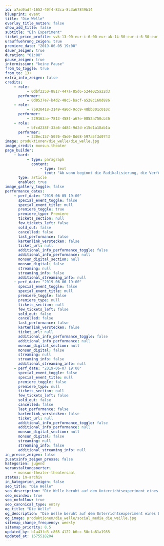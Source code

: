 ```yaml
---
id: a7ad0adf-1652-40f4-83ca-8c3a67849b14
blueprint: event
title: "Die Welle"
overlay_title_nutzen: false
show_add_title: false
subtitle: "Ein Experiment"
ticket_price_profile: vvk-13-90-eur-i-6-00-eur-ak-14-50-eur-i-6-50-eur
urauffuehrung_zeigen: true
premiere_date: "2019-06-05 19:00"
dauer_zeigen: true
duration: "01:00"
pause_zeigen: true
intermission: "keine Pause"
from_to_toggle: true
from_to: 13+
extra_info_zeigen: false
credits:
    - role:
          - 0dbf2250-8817-447a-85d6-524e025a22d3
      performer:
          - 0d0537e7-b4d2-48c5-bacf-a528c160d886
    - role:
          - 75930418-3149-4a0d-9cc9-48bb301c010c
      performer:
          - 229163ae-7813-458f-a67e-0852a750cb36
    - role:
          - bfcd238f-33a6-4d84-9d2d-e15d1a18ab1a
      performer:
          - 230ec157-5076-45d0-8d68-597a5f3d0743
image: produktionen/die_welle/die_welle.jpg
image_credit: monsun.theater
page_builder:
    - bard:
          - type: paragraph
            content:
                - type: text
                  text: "Ab wann beginnt die Radikalisierung, die Verführung und freiwillige Entmündigung? Die Welle beruht auf dem Unterrichtsexperiment eines Lehrers, der seinem Geschichtskurs zeigen möchte, wie schnell man sich ohne es zu merken in einem totalitären System verfängt. Im Kontext zu Tagebucheintragungen (1910 – heute) von Jugendlichen aus der Sammlung »Wir wollen eine andere Welt« entwickelt der Theaterkurs der Klasse 9 des Gymnasiums Othmarschen eine Dokufiktion für die Bühne anhand der Problematik von Gruppenbildung, Gruppendynamik und Findung einer eigenen Position und Geschichte."
      type: article
      enabled: true
image_gallery_toggle: false
performance_dates:
    - perf_date: "2019-06-05 19:00"
      special_event_toggle: false
      special_event_title: null
      premiere_toggle: true
      premiere_type: Premiere
      tickets_section: null
      few_tickets_left: false
      sold_out: false
      cancelled: false
      last_performance: false
      kartenlink_verstecken: false
      ticket_url: null
      additional_info_performance_toggle: false
      additional_info_performance: null
      monsun_digital_section: null
      monsun_digital: false
      streaming: null
      streaming_info: false
      additional_streaming_info: null
    - perf_date: "2019-06-06 19:00"
      special_event_toggle: false
      special_event_title: null
      premiere_toggle: false
      premiere_type: null
      tickets_section: null
      few_tickets_left: false
      sold_out: false
      cancelled: false
      last_performance: false
      kartenlink_verstecken: false
      ticket_url: null
      additional_info_performance_toggle: false
      additional_info_performance: null
      monsun_digital_section: null
      monsun_digital: false
      streaming: null
      streaming_info: false
      additional_streaming_info: null
    - perf_date: "2019-06-07 19:00"
      special_event_toggle: false
      special_event_title: null
      premiere_toggle: false
      premiere_type: null
      tickets_section: null
      few_tickets_left: false
      sold_out: false
      cancelled: false
      last_performance: false
      kartenlink_verstecken: false
      ticket_url: null
      additional_info_performance_toggle: false
      additional_info_performance: null
      monsun_digital_section: null
      monsun_digital: false
      streaming: null
      streaming_info: false
      additional_streaming_info: null
in_presse_zeigen: false
zusatsinfo_zeigen_presse: false
kategorien: jugend
veranstaltungsoerter:
    - monsun-theater-theatersaal
status: im-archiv
in_kategorien_zeigen: false
seo_title: "Die Welle"
seo_description: "Die Welle beruht auf dem Unterrichtsexperiment eines Lehrers, der seinem Geschichtskurs zeigen möchte, wie schnell man sich in einem totalitären System verfängt"
seo_noindex: true
seo_nofollow: true
seo_canonical_type: entry
og_title: "Die Welle"
og_description: "Die Welle beruht auf dem Unterrichtsexperiment eines Lehrers, der seinem Geschichtskurs zeigen möchte, wie schnell man sich in einem totalitären System verfängt"
og_image: produktionen/die_welle/social_media_die_weille.jpg
sitemap_change_frequency: weekly
sitemap_priority: 0.5
updated_by: b1a43fd3-c865-4122-b6cc-50cfa81a1985
updated_at: 1675518204
---
```

